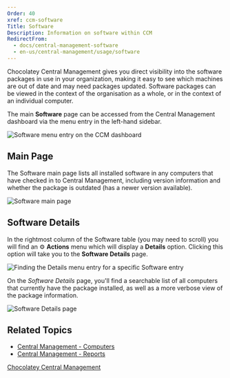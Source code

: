 ```yaml
---
Order: 40
xref: ccm-software
Title: Software
Description: Information on software within CCM
RedirectFrom:
  - docs/central-management-software
  - en-us/central-management/usage/software
---
```


Chocolatey Central Management gives you direct visibility into the software packages in use in your organization, making it easy to see which machines are out of date and may need packages updated.
Software packages can be viewed in the context of the organisation as a whole, or in the context of an individual computer.

The main **Software** page can be accessed from the Central Management dashboard via the menu entry in the left-hand sidebar.

![Software menu entry on the CCM dashboard](/assets/images/software/ccm-software-nav.png)

## Main Page

The Software main page lists all installed software in any computers that have checked in to Central Management, including version information and whether the package is outdated (has a newer version available).

![Software main page](/assets/images/software/ccm-software-main.png)

## Software Details

In the rightmost column of the Software table (you may need to scroll) you will find an :gear: **Actions** menu which will display a **Details** option.
Clicking this option will take you to the **Software Details** page.

![Finding the Details menu entry for a specific Software entry](/assets/images/software/ccm-software-details-menu.png)

On the _Software Details_ page, you'll find a searchable list of all computers that currently have the package installed, as well as a more verbose view of the package information.

![Software Details page](/assets/images/software/ccm-software-details-page.png)

## Related Topics

* [Central Management - Computers](xref:ccm-computers)
* [Central Management - Reports](xref:ccm-reports)

[Chocolatey Central Management](xref:central-management)
